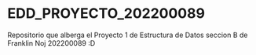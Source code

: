 # EDD_PROYECTO_202200089
Repositorio que alberga el Proyecto 1 de Estructura de Datos seccion B de Franklin Noj 202200089
:D